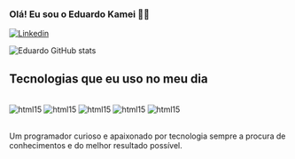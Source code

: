 
### Olá! Eu sou o Eduardo Kamei 🖐🏻

[![Linkedin](https://img.shields.io/badge/LinkedIn-0077B5?style=for-the-badge&logo=linkedin&logoColor=white)](https://www.linkedin.com/in/eduardokamei/)

![Eduardo GitHub stats](https://github-readme-stats.vercel.app/api?username=EduardoKamei&show_icons=true&theme=dracula)

## Tecnologias que eu uso no meu dia

<div style="display: inline_block"></br>
    <img alt= "html15" src="https://img.shields.io/badge/HTML5-E34F26?style=for-the-badge&logo=html5&logoColor=white" />
    <img alt= "html15" src="https://img.shields.io/badge/CSS3-1572B6?style=for-the-badge&logo=css3&logoColor=white" />
    <img alt= "html15" src="https://img.shields.io/badge/JavaScript-323330?style=for-the-badge&logo=javascript&logoColor=F7DF1E" />
    <img alt= "html15" src="https://img.shields.io/badge/Python-14354C?style=for-the-badge&logo=python&logoColor=white" />
    <img alt= "html15" src="https://img.shields.io/badge/MySQL-00000F?style=for-the-badge&logo=mysql&logoColor=white" />
</div><br/>

Um programador curioso e apaixonado por tecnologia sempre a procura de conhecimentos e do melhor resultado possível.
